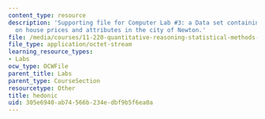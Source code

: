 ```yaml
---
content_type: resource
description: 'Supporting file for Computer Lab #3: a Data set containing observations
  on house prices and attributes in the city of Newton.'
file: /media/courses/11-220-quantitative-reasoning-statistical-methods-for-planners-i-spring-2009/305e6940ab74566b234edbf9b5f6ea0a_hedonic.dta
file_type: application/octet-stream
learning_resource_types:
- Labs
ocw_type: OCWFile
parent_title: Labs
parent_type: CourseSection
resourcetype: Other
title: hedonic
uid: 305e6940-ab74-566b-234e-dbf9b5f6ea0a
---
```

